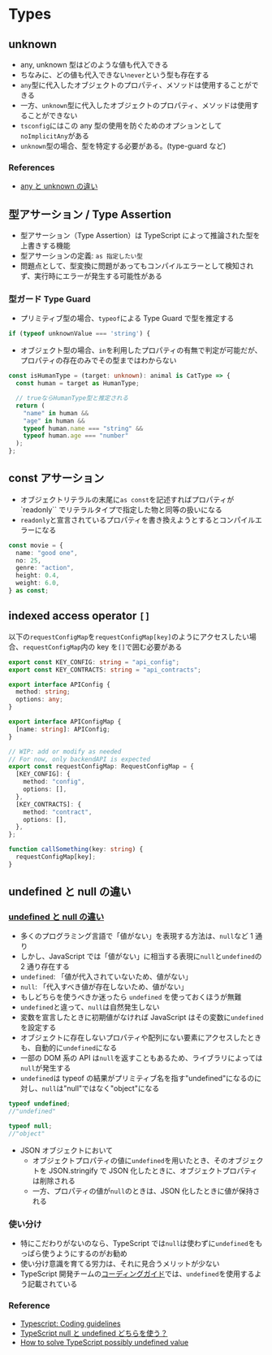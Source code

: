 # Types

## unknown

- any, unknown 型はどのような値も代入できる
- ちなみに、どの値も代入できない`never`という型も存在する
- `any`型に代入したオブジェクトのプロパティ、メソッドは使用することができる
- 一方、`unknown`型に代入したオブジェクトのプロパティ、メソッドは使用することができない
- `tsconfig`にはこの any 型の使用を防ぐためのオプションとして`noImplicitAny`がある
- `unknown`型の場合、型を特定する必要がある。(type-guard など)

### References

- [any と unknown の違い](https://typescriptbook.jp/reference/statements/any-vs-unknown)

## 型アサーション / Type Assertion

- 型アサーション（Type Assertion）は TypeScript によって推論された型を上書きする機能
- 型アサーションの定義: `as 指定したい型`
- 問題点として、型変換に問題があってもコンパイルエラーとして検知されず、実行時にエラーが発生する可能性がある

### 型ガード Type Guard

- プリミティブ型の場合、`typeof`による Type Guard で型を推定する

```ts
if (typeof unknownValue === 'string') {
```

- オブジェクト型の場合、`in`を利用したプロパティの有無で判定が可能だが、プロパティの存在のみでその型まではわからない

```ts
const isHumanType = (target: unknown): animal is CatType => {
  const human = target as HumanType;

  // trueならHumanType型と推定される
  return (
    "name" in human &&
    "age" in human &&
    typeof human.name === "string" &&
    typeof human.age === "number"
  );
};
```

## const アサーション

- オブジェクトリテラルの末尾に`as const`を記述すればプロパティが `readonly`` でリテラルタイプで指定した物と同等の扱いになる
- `readonly`と宣言されているプロパティを書き換えようとするとコンパイルエラーになる

```ts
const movie = {
  name: "good one",
  no: 25,
  genre: "action",
  height: 0.4,
  weight: 6.0,
} as const;
```

## indexed access operator `[]`

以下の`requestConfigMap`を`requestConfigMap[key]`のようにアクセスしたい場合、`requestConfigMap`内の key を`[]`で囲む必要がある

```ts
export const KEY_CONFIG: string = "api_config";
export const KEY_CONTRACTS: string = "api_contracts";

export interface APIConfig {
  method: string;
  options: any;
}

export interface APIConfigMap {
  [name: string]: APIConfig;
}

// WIP: add or modify as needed
// For now, only backendAPI is expected
export const requestConfigMap: RequestConfigMap = {
  [KEY_CONFIG]: {
    method: "config",
    options: [],
  },
  [KEY_CONTRACTS]: {
    method: "contract",
    options: [],
  },
};

function callSomething(key: string) {
  requestConfigMap[key];
}
```

## undefined と null の違い

### [undefined と null の違い](https://typescriptbook.jp/reference/values-types-variables/undefined-vs-null)

- 多くのプログラミング言語で「値がない」を表現する方法は、`null`など 1 通り
- しかし、JavaScript では「値がない」に相当する表現に`null`と`undefined`の 2 通り存在する
- `undefined`: 「値が代入されていないため、値がない」
- `null`: 「代入すべき値が存在しないため、値がない」
- もしどちらを使うべきか迷ったら `undefined` を使っておくほうが無難
- `undefined`と違って、`null`は自然発生しない
- 変数を宣言したときに初期値がなければ JavaScript はその変数に`undefined`を設定する
- オブジェクトに存在しないプロパティや配列にない要素にアクセスしたときも、自動的に`undefined`になる
- 一部の DOM 系の API は`null`を返すこともあるため、ライブラリによっては`null`が発生する
- `undefined`は typeof の結果がプリミティブ名を指す"undefined"になるのに対し、`null`は"null"ではなく"object"になる

```ts
typeof undefined;
//"undefined"

typeof null;
//"object"
```

- JSON オブジェクトにおいて
  - オブジェクトプロパティの値に`undefined`を用いたとき、そのオブジェクトを JSON.stringify で JSON 化したときに、オブジェクトプロパティは削除される
  - 一方、プロパティの値が`null`のときは、JSON 化したときに値が保持される

### 使い分け

- 特にこだわりがないのなら、TypeScript では`null`は使わずに`undefined`をもっぱら使うようにするのがお勧め
- 使い分け意識を育てる労力は、それに見合うメリットが少ない
- TypeScript 開発チームの[コーディングガイド](https://github.com/Microsoft/TypeScript/wiki/Coding-guidelines#null-and-undefined)では、`undefined`を使用するよう記載されている

### Reference

- [Typescript: Coding guidelines](https://github.com/Microsoft/TypeScript/wiki/Coding-guidelines#null-and-undefined)
- [TypeScript null と undefined どちらを使う？](https://zenn.dev/saki/articles/48425da2f1e8a0)
- [How to solve TypeScript possibly undefined value](https://linguinecode.com/post/how-to-solve-typescript-possibly-undefined-value)
